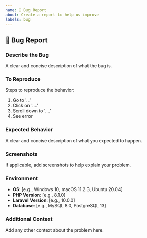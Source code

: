 ```yaml
---
name: 🐛 Bug Report
about: Create a report to help us improve
labels: bug
---
```


## 🐛 Bug Report

### Describe the Bug
A clear and concise description of what the bug is.

### To Reproduce
Steps to reproduce the behavior:
1. Go to '...'
2. Click on '....'
3. Scroll down to '....'
4. See error

### Expected Behavior
A clear and concise description of what you expected to happen.

### Screenshots
If applicable, add screenshots to help explain your problem.

### Environment
- **OS**: [e.g., Windows 10, macOS 11.2.3, Ubuntu 20.04]
- **PHP Version**: [e.g., 8.1.0]
- **Laravel Version**: [e.g., 10.0.0]
- **Database**: [e.g., MySQL 8.0, PostgreSQL 13]

### Additional Context
Add any other context about the problem here.
